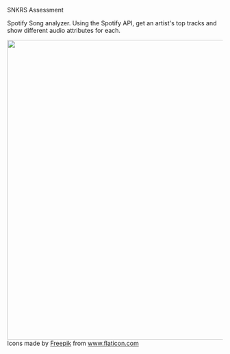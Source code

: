 SNKRS Assessment

Spotify Song analyzer.
Using the Spotify API, get an artist's top tracks and show different audio attributes for each.



<img src=https://user-images.githubusercontent.com/6748190/119065452-911bda80-b9ab-11eb-8407-56bf3d07a1bf.gif height=700 />



<div>Icons made by <a href="https://www.freepik.com" title="Freepik">Freepik</a> from <a href="https://www.flaticon.com/" title="Flaticon">www.flaticon.com</a></div>
